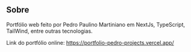 ## Sobre

Portfólio web feito por Pedro Paulino Martiniano em NextJs, TypeScript, TailWind, entre outras tecnologias.


Link do portfólio online: https://portfolio-pedro-projects.vercel.app/
